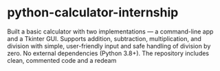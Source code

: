 # python-calculator-internship
Built a basic calculator with two implementations — a command-line app and a Tkinter GUI. Supports addition, subtraction, multiplication, and division with simple, user-friendly input and safe handling of division by zero. No external dependencies (Python 3.8+). The repository includes clean, commented code and a redeam
